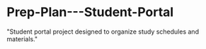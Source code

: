 # Prep-Plan---Student-Portal
"Student portal project designed to organize study schedules and materials."
